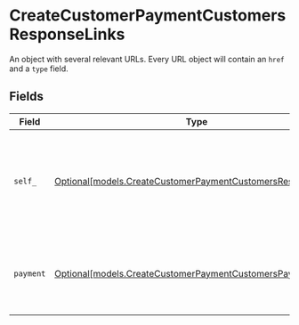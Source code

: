 # CreateCustomerPaymentCustomersResponseLinks

An object with several relevant URLs. Every URL object will contain an `href` and a `type` field.


## Fields

| Field                                                                                                                  | Type                                                                                                                   | Required                                                                                                               | Description                                                                                                            |
| ---------------------------------------------------------------------------------------------------------------------- | ---------------------------------------------------------------------------------------------------------------------- | ---------------------------------------------------------------------------------------------------------------------- | ---------------------------------------------------------------------------------------------------------------------- |
| `self_`                                                                                                                | [Optional[models.CreateCustomerPaymentCustomersResponseSelf]](../models/createcustomerpaymentcustomersresponseself.md) | :heavy_minus_sign:                                                                                                     | In v2 endpoints, URLs are commonly represented as objects with an `href` and `type` field.                             |
| `payment`                                                                                                              | [Optional[models.CreateCustomerPaymentCustomersPayment]](../models/createcustomerpaymentcustomerspayment.md)           | :heavy_minus_sign:                                                                                                     | The API resource URL of the [payment](get-payment) that belong to this route.                                          |
